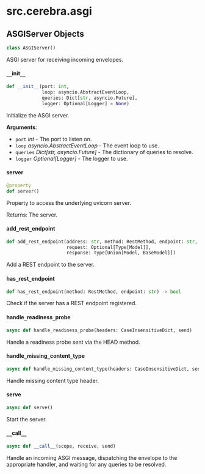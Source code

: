 <a id="src.cerebra.asgi"></a>

# src.cerebra.asgi

<a id="src.cerebra.asgi.ASGIServer"></a>

## ASGIServer Objects

```python
class ASGIServer()
```

ASGI server for receiving incoming envelopes.

<a id="src.cerebra.asgi.ASGIServer.__init__"></a>

#### `__`init`__`

```python
def __init__(port: int,
             loop: asyncio.AbstractEventLoop,
             queries: Dict[str, asyncio.Future],
             logger: Optional[Logger] = None)
```

Initialize the ASGI server.

**Arguments**:

- `port` _int_ - The port to listen on.
- `loop` _asyncio.AbstractEventLoop_ - The event loop to use.
- `queries` _Dict[str, asyncio.Future]_ - The dictionary of queries to resolve.
- `logger` _Optional[Logger]_ - The logger to use.

<a id="src.cerebra.asgi.ASGIServer.server"></a>

#### server

```python
@property
def server()
```

Property to access the underlying uvicorn server.

Returns: The server.

<a id="src.cerebra.asgi.ASGIServer.add_rest_endpoint"></a>

#### add`_`rest`_`endpoint

```python
def add_rest_endpoint(address: str, method: RestMethod, endpoint: str,
                      request: Optional[Type[Model]],
                      response: Type[Union[Model, BaseModel]])
```

Add a REST endpoint to the server.

<a id="src.cerebra.asgi.ASGIServer.has_rest_endpoint"></a>

#### has`_`rest`_`endpoint

```python
def has_rest_endpoint(method: RestMethod, endpoint: str) -> bool
```

Check if the server has a REST endpoint registered.

<a id="src.cerebra.asgi.ASGIServer.handle_readiness_probe"></a>

#### handle`_`readiness`_`probe

```python
async def handle_readiness_probe(headers: CaseInsensitiveDict, send)
```

Handle a readiness probe sent via the HEAD method.

<a id="src.cerebra.asgi.ASGIServer.handle_missing_content_type"></a>

#### handle`_`missing`_`content`_`type

```python
async def handle_missing_content_type(headers: CaseInsensitiveDict, send)
```

Handle missing content type header.

<a id="src.cerebra.asgi.ASGIServer.serve"></a>

#### serve

```python
async def serve()
```

Start the server.

<a id="src.cerebra.asgi.ASGIServer.__call__"></a>

#### `__`call`__`

```python
async def __call__(scope, receive, send)
```

Handle an incoming ASGI message, dispatching the envelope to the appropriate handler,
and waiting for any queries to be resolved.

